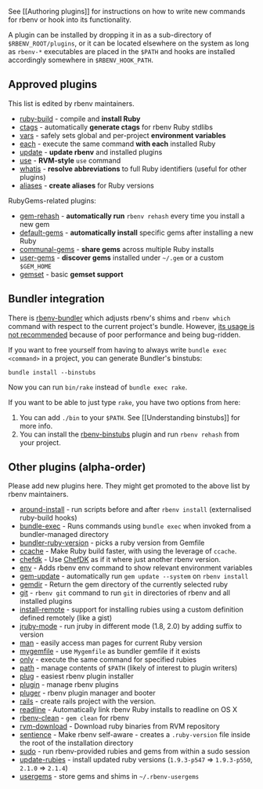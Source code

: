 See [[Authoring plugins]] for instructions on how to write new commands for
rbenv or hook into its functionality.

A plugin can be installed by dropping it in as a sub-directory of
`$RBENV_ROOT/plugins`, or it can be located elsewhere on the system as long as
`rbenv-*` executables are placed in the `$PATH` and hooks are installed
accordingly somewhere in `$RBENV_HOOK_PATH`.

## Approved plugins

This list is edited by rbenv maintainers.

* [ruby-build](https://github.com/sstephenson/ruby-build) - compile and **install Ruby**
* [ctags](https://github.com/tpope/rbenv-ctags) - automatically **generate ctags** for rbenv Ruby stdlibs
* [vars](https://github.com/sstephenson/rbenv-vars) - safely sets global and
  per-project **environment variables**
* [each](https://github.com/chriseppstein/rbenv-each) - execute the same command
  **with each** installed Ruby
* [update](https://github.com/rkh/rbenv-update) - **update rbenv** and installed
  plugins
* [use](https://github.com/rkh/rbenv-use) - **RVM-style** `use` command
* [whatis](https://github.com/rkh/rbenv-whatis) - **resolve abbreviations** to
  full Ruby identifiers (useful for other plugins)
* [aliases](https://github.com/tpope/rbenv-aliases) - **create aliases** for Ruby versions

RubyGems-related plugins:

* [gem-rehash](https://github.com/sstephenson/rbenv-gem-rehash) - **automatically run**
  `rbenv rehash` every time you install a new gem
* [default-gems](https://github.com/sstephenson/rbenv-default-gems) - **automatically
  install** specific gems after installing a new Ruby
* [communal-gems](https://github.com/tpope/rbenv-communal-gems) - **share gems** across multiple Ruby installs
* [user-gems](https://github.com/mislav/rbenv-user-gems) - **discover gems** installed under `~/.gem` or a custom `$GEM_HOME`
* [gemset](https://github.com/jf/rbenv-gemset) - basic **gemset support**

## Bundler integration

There is [rbenv-bundler](https://github.com/carsomyr/rbenv-bundler) which
adjusts rbenv's shims and `rbenv which` command with respect to the current
project's bundle. However,
[its usage is not recommended](https://github.com/carsomyr/rbenv-bundler/issues/32)
because of poor performance and being bug-ridden.

If you want to free yourself from having to always write `bundle exec <command>`
in a project, you can generate Bundler's binstubs:

    bundle install --binstubs

Now you can run `bin/rake` instead of `bundle exec rake`.

If you want to be able to just type `rake`, you have two options from here:

1. You can add `./bin` to your `$PATH`. See [[Understanding binstubs]] for more info.
2. You can install the [rbenv-binstubs](https://github.com/ianheggie/rbenv-binstubs#readme) plugin and run `rbenv rehash` from your project.

## Other plugins (alpha-order)

Please add new plugins here. They might get promoted to the above list by rbenv
maintainers.

* [around-install](https://github.com/toy/rbenv-around-install) - run scripts before and after `rbenv install` (externalised ruby-build hooks)
* [bundle-exec](https://github.com/maljub01/rbenv-bundle-exec) - Runs commands using `bundle exec` when invoked from a bundler-managed directory
* [bundler-ruby-version](https://github.com/aripollak/rbenv-bundler-ruby-version) - picks a ruby version from Gemfile
* [ccache](https://github.com/yyuu/rbenv-ccache) - Make Ruby build faster, with using the leverage of `ccache`.
* [chefdk](https://github.com/docwhat/rbenv-chefdk) - Use [ChefDK](https://downloads.chef.io/chef-dk/) as if it where just another rbenv version.
* [env](https://github.com/ianheggie/rbenv-env) - Adds rbenv env command to show relevant environment variables
* [gem-update](https://github.com/nicknovitski/rbenv-gem-update) - automatically run `gem update --system` on `rbenv install`
* [gemdir](https://github.com/bachue/rbenv-gemdir) - Return the gem directory of the currently selected ruby
* [git](https://github.com/znz/rbenv-git) - `rbenv git` command to run `git` in directories of rbenv and all installed plugins
* [install-remote](https://github.com/fgrehm/rbenv-install-remote) - support for installing rubies using a custom definition defined remotely (like a gist)
* [jruby-mode](https://github.com/toy/rbenv-jruby-mode) - run jruby in different mode (1.8, 2.0) by adding suffix to version
* [man](https://github.com/mlafeldt/rbenv-man) - easily access man pages for
  current Ruby version
* [mygemfile](https://github.com/xing/rbenv-mygemfile) - use `Mygemfile` as bundler gemfile if it exists
* [only](https://github.com/Rodreegez/rbenv-only) - execute the same command for
  specified rubies
* [path](https://github.com/taqtiqa/rbenv-path) - manage contents of `$PATH`
  (likely of interest to plugin writers)
* [plug](https://github.com/znz/rbenv-plug) - easiest rbenv plugin installer
* [plugin](https://github.com/taqtiqa/rbenv-plugin) - manage rbenv plugins
* [pluger](https://github.com/cao7113/rbenv-pluger) - rbenv plugin manager and booter
* [rails](https://github.com/alfa-jpn/rbenv-rails) - create rails project with the version.
* [readline](https://github.com/tpope/rbenv-readline) - Automatically link rbenv Ruby installs to readline on OS X
* [rbenv-clean](https://github.com/sableloki/rbenv-clean) - `gem clean` for rbenv
* [rvm-download](https://github.com/garnieretienne/rvm-download) - Download ruby binaries from RVM repository
* [sentience](https://github.com/tpope/rbenv-sentience) - Make rbenv self-aware - creates a `.ruby-version` file inside the root of the installation directory
* [sudo](https://github.com/dcarley/rbenv-sudo) - run rbenv-provided rubies and
  gems from within a sudo session
* [update-rubies](https://github.com/toy/rbenv-update-rubies) - install updated ruby versions (`1.9.3-p547` => `1.9.3-p550`, `2.1.0` => `2.1.4`)
* [usergems](https://github.com/andyl/rbenv-usergems) - store gems and shims in
  `~/.rbenv-usergems`